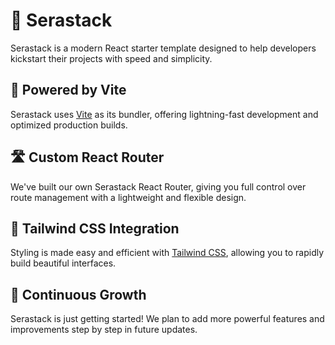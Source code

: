 # 🌟 Serastack

Serastack is a modern React starter template designed to help developers kickstart their projects with speed and simplicity.

## 🚀 Powered by Vite

Serastack uses [Vite](https://vitejs.dev/) as its bundler, offering lightning-fast development and optimized production builds.

## 🛣️ Custom React Router

We've built our own Serastack React Router, giving you full control over route management with a lightweight and flexible design.

## 🎨 Tailwind CSS Integration

Styling is made easy and efficient with [Tailwind CSS](https://tailwindcss.com/), allowing you to rapidly build beautiful interfaces.

## 🌱 Continuous Growth

Serastack is just getting started! We plan to add more powerful features and improvements step by step in future updates.
